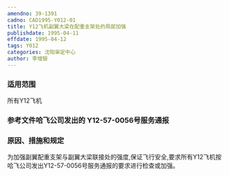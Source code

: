 ```yaml
---
amendno: 39-1391
cadno: CAD1995-Y012-01
title: Y12飞机副翼大梁在配重支架处的局部加强
publishdate: 1995-04-11
effdate: 1995-04-12
tags: Y012
categories: 沈阳审定中心
author: 李增银
---
```


### 适用范围 
所有Y12飞机

### 参考文件哈飞公司发出的 Y12-57-0056号服务通报

### 原因、措施和规定 
为加强副翼配重支架与副翼大梁联接处的强度,保证飞行安全,要求所有Y12飞机按哈飞公司发出Y12-57-0056号服务通报的要求进行检查或加强。
